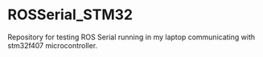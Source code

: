 # ROSSerial_STM32
Repository for testing ROS Serial running in my laptop communicating with stm32f407 microcontroller.
